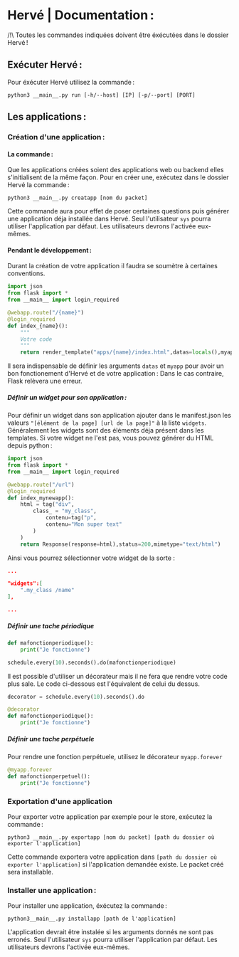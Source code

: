 # Hervé | Documentation :

/!\ Toutes les commandes indiquées doivent être éxécutées dans le dossier Hervé !

## Exécuter Hervé :

Pour éxécuter Hervé utilisez la commande :

```shell
python3 __main__.py run [-h/--host] [IP] [-p/--port] [PORT]
```

## Les applications :

### Création d'une application :

#### La commande :

Que les applications créées soient des applications web ou backend elles s'initialisent de la même façon. Pour en créer une, exécutez dans le dossier Hervé la commande :

```shell
python3 __main__.py creatapp [nom du packet]
```

Cette commande aura pour effet de poser certaines questions puis générer une application déja installée dans Hervé. Seul l'utilisateur `sys` pourra utiliser l'application par défaut. Les utilisateurs devrons l'activée eux-mêmes.

#### Pendant le développement :

Durant la création de votre application il faudra se soumètre à certaines conventions.

```python
import json
from flask import *
from __main__ import login_required

@webapp.route("/{name}")
@login_required
def index_{name}():
	"""
	Votre code
	"""
	return render_template("apps/{name}/index.html",datas=locals(),myapp=myapp)
```

Il sera indispensable de définir les arguments `datas` et `myapp` pour avoir un bon fonctionement d'Hervé et de votre application :
Dans le cas contraire, Flask relèvera une erreur.

##### Définir un widget pour son application :

Pour définir un widget dans son application ajouter dans le manifest.json les valeurs `"[élément de la page] [url de la page]"` à la liste `widgets`.
Généralement les widgets sont des éléments déja présent dans les templates. Si votre widget ne l'est pas, vous pouvez générer du HTML depuis python :

```python
import json
from flask import *
from __main__ import login_required

@webapp.route("/url")
@login_required
def index_mynewapp():
	html = tag("div",
		class_ = "my_class",
			contenu=tag("p",
			contenu="Mon super text"
		)
	)
	return Response(response=html),status=200,mimetype="text/html")
```

Ainsi vous pourrez sélectionner votre widget de la sorte :

```json
...

"widgets":[
	".my_class /name"
],

...
```

##### Définir une tache périodique

```python
def mafonctionperiodique():
	print("Je fonctionne")

schedule.every(10).seconds().do(mafonctionperiodique)

```
Il est possible d'utiliser un décorateur mais il ne fera que rendre votre code plus sale.
Le code ci-dessous est l'équivalent de celui du dessus.

```python
decorator = schedule.every(10).seconds().do

@decorator
def mafonctionperiodique():
	print("Je fonctionne")

```

##### Définir une tache perpétuele

Pour rendre une fonction perpétuele, utilisez le décorateur `myapp.forever`

```python
@myapp.forever
def mafonctionperpetuel():
	print("Je fonctionne")
```

### Exportation d'une application

Pour exporter votre application par exemple pour le store, exécutez la commande :

```python3 __main__.py exportapp [nom du packet] [path du dossier où exporter l'application] ```

Cette commande exportera votre application dans `[path du dossier où exporter l'application]` si l'application demandée existe. Le packet créé sera installable.

### Installer une application :

Pour installer une application, éxécutez la commande :

```python3__main__.py installapp [path de l'application] ```

L'application devrait être instalée si les arguments donnés ne sont pas erronés. Seul l'utilisateur `sys` pourra utiliser l'application par défaut. Les utilisateurs devrons l'activée eux-mêmes.